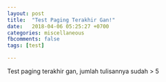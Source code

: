 ```yaml
---
layout: post
title:  "Test Paging Terakhir Gan!"
date:   2018-04-06 05:25:27 +0700
categories: miscellaneous
fbcomments: false
tags: [test]

---
```

Test paging terakhir gan, jumlah tulisannya sudah > 5
